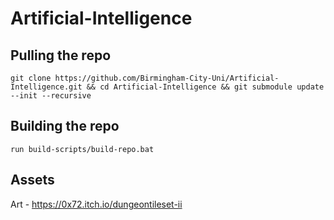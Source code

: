 # Artificial-Intelligence

## Pulling the repo 
`git clone https://github.com/Birmingham-City-Uni/Artificial-Intelligence.git && cd Artificial-Intelligence && git submodule update --init --recursive`

## Building the repo
`run build-scripts/build-repo.bat`  

## Assets 
Art - https://0x72.itch.io/dungeontileset-ii
